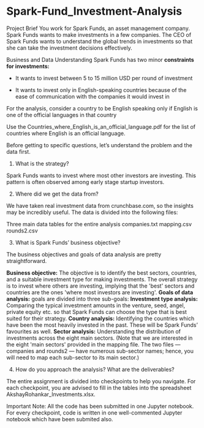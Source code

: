 # Spark-Fund_Investment-Analysis 
Project Brief
You work for Spark Funds, an asset management company. Spark Funds wants to make investments in a few companies. The CEO of Spark Funds wants to understand the global trends in investments so that she can take the investment decisions effectively.

 

Business and Data Understanding
Spark Funds has two minor **constraints for investments:**

-  It wants to invest between 5 to 15 million USD per round of investment

-  It wants to invest only in English-speaking countries because of the ease of communication with the companies it would invest in

For the analysis, consider a country to be English speaking only if English is one of the official languages in that country

Use the Countries_where_English_is_an_official_language.pdf for the list of countries where English is an official language.

 

Before getting to specific questions, let’s understand the problem and the data first.

 

1. What is the strategy?

Spark Funds wants to invest where most other investors are investing. This pattern is often observed among early stage startup investors.

 

2. Where did we get the data from? 

We have taken real investment data from crunchbase.com, so the insights may be incredibly useful. The data is divided into the following files:

Three main data tables for the entire analysis
 companies.txt
 mapping.csv
 rounds2.csv
 

3. What is Spark Funds’ business objective?

The business objectives and goals of data analysis are pretty straightforward.

**Business objective:** The objective is to identify the best sectors, countries, and a suitable investment type for making investments. The overall strategy is to invest where others are investing, implying that the 'best' sectors and countries are the ones 'where most investors are investing'.
**Goals of data analysis:**  goals are divided into three sub-goals:
__Investment type analysis:__ Comparing the typical investment amounts in the venture, seed, angel, private equity etc. so that Spark Funds can choose the type that is best suited for their strategy.
__Country analysis:__ Identifying the countries which have been the most heavily invested in the past. These will be Spark Funds’ favourites as well.
__Sector analysis:__ Understanding the distribution of investments across the eight main sectors. (Note that we are interested in the eight 'main sectors' provided in the mapping file. The two files — companies and rounds2 — have numerous sub-sector names; hence, you will need to map each sub-sector to its main sector.)
 

4. How do you approach the analysis? What are the deliverables?

The entire assignment is divided into checkpoints to help you navigate. For each checkpoint, you are advised to fill in the tables into the spreadsheet AkshayRohankar_Investments.xlsx.

 

Important Note: All the code has been submitted in one Jupyter notebook. For every checkpoint, code is written in one well-commented Jupyter notebook which have been submited also.

 


